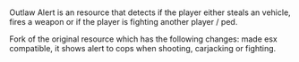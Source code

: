 #

Outlaw Alert is an resource that detects if the player either steals an vehicle, fires a weapon or if the player is fighting another player / ped.

Fork of the original resource which has the following changes: made esx compatible, it shows alert to cops when shooting, carjacking or fighting.
